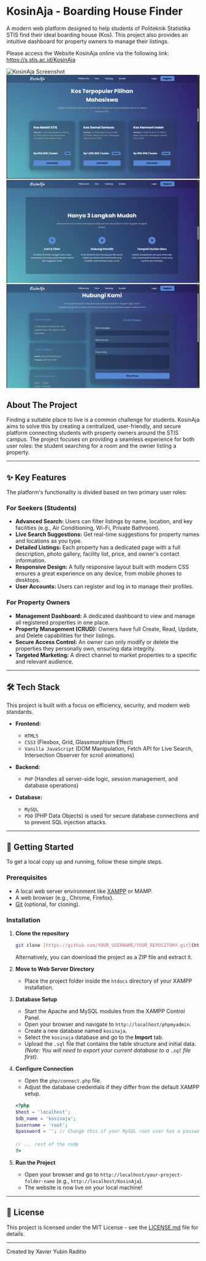# KosinAja - Boarding House Finder

A modern web platform designed to help students of Politeknik Statistika STIS find their ideal boarding house (Kos). This project also provides an intuitive dashboard for property owners to manage their listings.

Please access the Website KosinAja online via the following link: https://s.stis.ac.id/KosinAja

![KosinAja Screenshot](kosinaja_view1.png)
![KosinAja Screenshot](kosinaja_view2.png)
![KosinAja Screenshot](kosinaja_view3.png)
![KosinAja Screenshot](kosinaja_view4.png)

## About The Project

Finding a suitable place to live is a common challenge for students. KosinAja aims to solve this by creating a centralized, user-friendly, and secure platform connecting students with property owners around the STIS campus. The project focuses on providing a seamless experience for both user roles: the student searching for a room and the owner listing a property.

---

## ✨ Key Features

The platform's functionality is divided based on two primary user roles:

### For Seekers (Students)
- **Advanced Search:** Users can filter listings by name, location, and key facilities (e.g., Air Conditioning, Wi-Fi, Private Bathroom).
- **Live Search Suggestions:** Get real-time suggestions for property names and locations as you type.
- **Detailed Listings:** Each property has a dedicated page with a full description, photo gallery, facility list, price, and owner's contact information.
- **Responsive Design:** A fully responsive layout built with modern CSS ensures a great experience on any device, from mobile phones to desktops.
- **User Accounts:** Users can register and log in to manage their profiles.

### For Property Owners
- **Management Dashboard:** A dedicated dashboard to view and manage all registered properties in one place.
- **Property Management (CRUD):** Owners have full Create, Read, Update, and Delete capabilities for their listings.
- **Secure Access Control:** An owner can only modify or delete the properties they personally own, ensuring data integrity.
- **Targeted Marketing:** A direct channel to market properties to a specific and relevant audience.

---

## 🛠️ Tech Stack

This project is built with a focus on efficiency, security, and modern web standards.

- **Frontend:**
  - `HTML5`
  - `CSS3` (Flexbox, Grid, Glassmorphism Effect)
  - `Vanilla JavaScript` (DOM Manipulation, Fetch API for Live Search, Intersection Observer for scroll animations)

- **Backend:**
  - `PHP` (Handles all server-side logic, session management, and database operations)

- **Database:**
  - `MySQL`
  - `PDO` (PHP Data Objects) is used for secure database connections and to prevent SQL injection attacks.

---

## 🚀 Getting Started

To get a local copy up and running, follow these simple steps.

### Prerequisites

- A local web server environment like [XAMPP](https://www.apachefriends.org/index.html) or MAMP.
- A web browser (e.g., Chrome, Firefox).
- [Git](https://git-scm.com/) (optional, for cloning).

### Installation

1.  **Clone the repository**
    ```bash
    git clone [https://github.com/YOUR_USERNAME/YOUR_REPOSITORY.git](https://github.com/YOUR_USERNAME/YOUR_REPOSITORY.git)
    ```
    Alternatively, you can download the project as a ZIP file and extract it.

2.  **Move to Web Server Directory**
    - Place the project folder inside the `htdocs` directory of your XAMPP installation.

3.  **Database Setup**
    - Start the Apache and MySQL modules from the XAMPP Control Panel.
    - Open your browser and navigate to `http://localhost/phpmyadmin`.
    - Create a new database named `kosinaja`.
    - Select the `kosinaja` database and go to the **Import** tab.
    - Upload the `.sql` file that contains the table structure and initial data. *(Note: You will need to export your current database to a `.sql` file first)*.

4.  **Configure Connection**
    - Open the `php/connect.php` file.
    - Adjust the database credentials if they differ from the default XAMPP setup.
    ```php
    <?php
    $host = 'localhost';
    $db_name = 'kosinaja';
    $username = 'root'; 
    $password = ''; // Change this if your MySQL root user has a password
    
    // ... rest of the code
    ?>
    ```

5.  **Run the Project**
    - Open your browser and go to `http://localhost/your-project-folder-name` (e.g., `http://localhost/KosinAja`).
    - The website is now live on your local machine!

---

## 📄 License

This project is licensed under the MIT License - see the [LICENSE.md](LICENSE.md) file for details.

---

Created by Xavier Yubin Raditio

